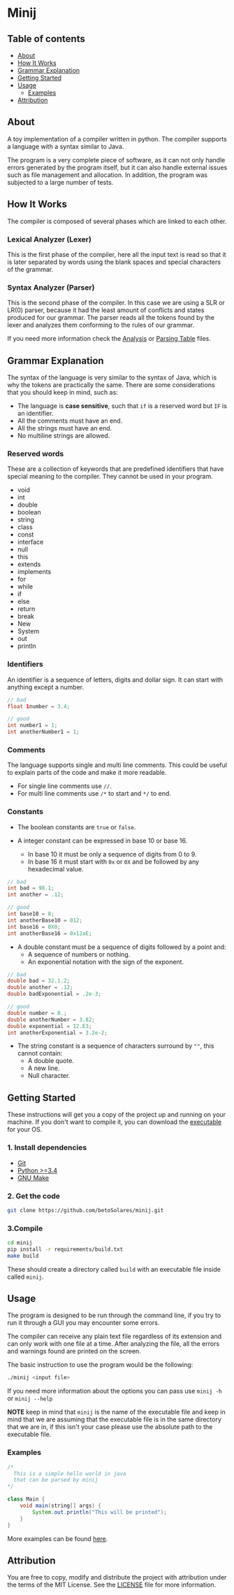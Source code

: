 # Minij

## Table of contents

* [About](#about)
* [How It Works](#how-it-works)
* [Grammar Explanation](#grammar-explanation)
* [Getting Started](#getting-started)
* [Usage](#usage)
    * [Examples](#examples)
* [Attribution](#attribution)

## About

A toy implementation of a compiler written in python. The compiler supports a language with a syntax
similar to Java.

The program is a very complete piece of software, as it can not only handle errors generated by the
program itself, but it can also handle external issues such as file management and allocation. In
addition, the program was subjected to a large number of tests.

## How It Works

The compiler is composed of several phases which are linked to each other.

### Lexical Analyzer (Lexer)

This is the first phase of the compiler, here all the input text is read so that it is later
separated by words using the blank spaces and special characters of the grammar.

### Syntax Analyzer (Parser)

This is the second phase of the compiler. In this case we are using a SLR or LR(0) parser, because
it had the least amount of conflicts and states produced for our grammar. The parser reads all the
tokens found by the lexer and analyzes them conforming to the rules of our grammar.

If you need more information check the [Analysis](https://github.com/betoSolares/minij/blob/master/docs/Analysis.pdf)
or [Parsing Table](https://github.com/betoSolares/minij/blob/master/docs/ParsingTable.xlsx) files.

## Grammar Explanation

The syntax of the language is very similar to the syntax of Java, which is why the tokens are
practically the same. There are some considerations that you should keep in mind, such as:

* The language is **case sensitive**, such that `if` is a reserved word but `IF` is an identifier.
* All the comments must have an end.
* All the strings must have an end.
* No multiline strings are allowed.

### Reserved words

These are a collection of keywords that are predefined identifiers that have special meaning to the
compiler. They cannot be used in your program.

* void
* int
* double
* boolean
* string
* class
* const
* interface
* null
* this
* extends
* implements
* for
* while
* if
* else
* return
* break
* New
* System
* out
* println

### Identifiers

An identifier is a sequence of letters, digits and dollar sign. It can start with anything except a
number.

```java
// bad
float 1number = 3.4;

// good
int number1 = 1;
int anotherNumber1 = 1;
```

### Comments

The language supports single and multi line comments. This could be useful to explain parts of the
code and make it more readable.

* For single line comments use `//`.
* For multi line comments use `/*` to start and `*/` to end.

### Constants

* The boolean constants are `true` or `false`.

* A integer constant can be expressed in base 10 or base 16.
    * In base 10 it must be only a sequence of digits from 0 to 9.
    * In base 16 it must start with `0x` or `0X` and be followed by any hexadecimal value.

```java
// bad
int bad = 98.1;
int another = .12;

// good
int base10 = 8;
int anotherBase10 = 012;
int base16 = 0X0;
int anotherBase16 = 0x12aE;
```

* A double constant must be a sequence of digits followed by a point and:
    * A sequence of numbers or nothing.
    * An exponential notation with the sign of the exponent.

```java
// bad
double bad = 32.1.2;
double another = .12;
double badExponential = .2e-3;

// good
double number = 8.;
double anotherNumber = 3.82;
double exponential = 12.E3;
int anotherExponential = 3.2e-2;
```

* The string constant is a sequence of characters surround by `""`, this cannot contain:
    * A double quote.
    * A new line.
    * Null character.

## Getting Started

These instructions will get you a copy of the project up and running on your machine. If you don't
want to compile it, you can download the
[executable](https://github.com/betoSolares/minij/releases) for your OS.

### 1. Install dependencies

* [Git](https://git-scm.com/downloads)
* [Python >=3.4](https://www.python.org/downloads/)
* [GNU Make](https://www.gnu.org/software/make/)

### 2. Get the code

```sh
git clone https://github.com/betoSolares/minij.git
```

### 3.Compile

```sh
cd minij
pip install -r requirements/build.txt
make build
```

These should create a directory called `build` with an executable file inside called `minij`.

## Usage

The program is designed to be run through the command line, if you try to run it through a
GUI you may encounter some errors.

The compiler can receive any plain text file regardless of its extension and can only work with
one file at a time. After analyzing the file, all the errors and warnings found are printed
on the screen.

The basic instruction to use the program would be the following:

```sh
./minij <input file>
```

If you need more information about the options you can pass use `minij -h` or `minij --help`

**NOTE** keep in mind that `minij` is the name of the executable file and keep in mind that we are
assuming that the executable file is in the same directory that we are in, if this isn't your case
please use the absolute path to the executable file.

### Examples

```java
/*
  This is a simple hello world in java
  that can be parsed by minij
*/

class Main {
    void main(string[] args) {
        System.out.println("This will be printed");
    }
}

```

More examples can be found [here](https://github.com/betoSolares/minij/tree/master/examples).

## Attribution

You are free to copy, modify and distribute the project with attribution under the terms of the MIT
License. See the [LICENSE](https://github.com/betoSolares/minij/blob/master/LICENSE) file for more
information.

